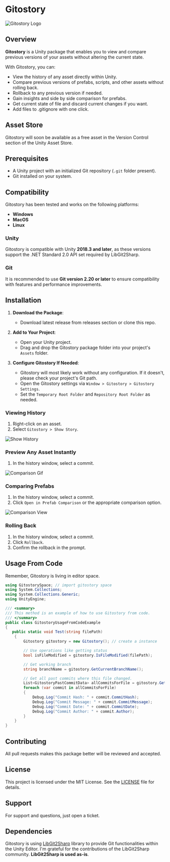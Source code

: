 # Gitostory

![Gitostory Logo](Images/gitostory_logo.png)

## Overview

**Gitostory** is a Unity package that enables you to view and compare previous versions of your assets without altering the current state.

With Gitostory, you can:
- View the history of any asset directly within Unity.
- Compare previous versions of prefabs, scripts, and other assets without rolling back.
- Rollback to any previous version if needed.
- Gain insights and side by side comparison for prefabs.
- Get current state of file and discard current changes if you want.
- Add files to .gitignore with one click.

## Asset Store

Gitostory will soon be available as a free asset in the Version Control section of the Unity Asset Store.

## Prerequisites

- A Unity project with an initialized Git repository (`.git` folder present).
- Git installed on your system.

## Compatibility

Gitostory has been tested and works on the following platforms:
- **Windows**
- **MacOS**
- **Linux**

### Unity

Gitostory is compatible with Unity **2018.3 and later**, as these versions support the .NET Standard 2.0 API set required by LibGit2Sharp.

### Git

It is recommended to use **Git version 2.20 or later** to ensure compatibility with features and performance improvements.


## Installation

1. **Download the Package**:
    - Download latest release from releases section or clone this repo.

2. **Add to Your Project**:
    - Open your Unity project.
    - Drag and drop the Gitostory package folder into your project's `Assets` folder.

3. **Configure Gitostory If Needed**:
    - Gitostory will most likely work without any configuration. If it doesn't, please check your project's Git path.
    - Open the Gitostory settings via `Window > Gitostory > Gitostory Settings`.
    - Set the `Temporary Root Folder` and `Repository Root Folder` as needed.


### Viewing History

1. Right-click on an asset.
2. Select `Gitostory > Show Story`.

![Show History](Images/gitostory_usg.png)

### Preview Any Asset Instantly

1. In the history window, select a commit.

![Comparison Gif](Images/gitostory_usage.gif) 

### Comparing Prefabs 

1. In the history window, select a commit.
2. Click `Open in Prefab Comparison` or the appropriate comparison option.

![Comparison View](Images/gitostory_prefab.png) 


### Rolling Back

1. In the history window, select a commit.
2. Click `Rollback`.
3. Confirm the rollback in the prompt.


## Usage From Code

Remember, Gitostory is living in editor space.

```csharp
using GitostorySpace; // import gitostory space
using System.Collections;
using System.Collections.Generic;
using UnityEngine;

/// <summary>
/// This method is an example of how to use Gitostory from code.
/// </summary>
public class GitostoryUsageFromCodeExample 
{
   public static void Test(string filePath)
    {
        Gitostory gitostory = new Gitostory(); // create a instance

        // Use operations like getting status
        bool isFileModified = gitostory.IsFileModified(filePath); 

        // Get working branch
        string branchName = gitostory.GetCurrentBranchName();

        // Get all past commits where this file changed.
        List<GitostoryPastCommitData> allCommitsForFile = gitostory.GetAllCommits(filePath);
        foreach (var commit in allCommitsForFile)
        {
            Debug.Log("Commit Hash: " + commit.CommitHash);
            Debug.Log("Commit Message: " + commit.CommitMessage);
            Debug.Log("Commit Date: " + commit.CommitDate);
            Debug.Log("Commit Author: " + commit.Author);
        }
    }
}
```



## Contributing

All pull requests makes this package better will be reviewed and accepted.

## License

This project is licensed under the MIT License. See the [LICENSE](LICENSE) file for details.

## Support

For support and questions, just open a ticket.


## Dependencies

Gitostory is using [LibGit2Sharp](https://github.com/libgit2/libgit2sharp) library to provide Git functionalities within the Unity Editor. I'm grateful for the contributions of the LibGit2Sharp community. **LibGit2Sharp is used as-is**.


